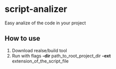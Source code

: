 # script-analizer
Easy analize of the code in your project
## How to use
1. Download realse/build tool
1. Run with flags **-dir** path_to_root_project_dir **-ext** extension_of_the_script_file
